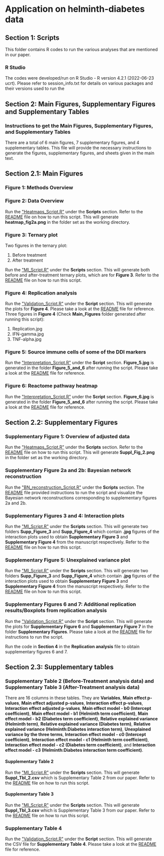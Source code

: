 # Application on helminth-diabetes data

## Section 1: Scripts
This folder contains  R codes to run the various analyses that are mentioned in our paper.

### R Studio
The codes were developed/run on R Studio -  R version 4.2.1 (2022-06-23 ucrt). Please refer to session_info.txt for details on various packages and their versions used to run the 

## Section 2: Main Figures, Supplementary Figures and Supplementary Tables
### Instructions to get the Main Figures, Supplementary Figures, and Supplementary Tables
There are a total of 6 main figures, 7 supplementary figures, and 4 supplementary tables. 
This file will provide the necessary instructions to generate the figures, supplementary figures, and sheets given in the main text.

## Section 2.1: Main Figures 
### Figure 1: Methods Overview 

### Figure 2: Data Overview
Run the ["Heatmaps_Script.R"](Scripts/Heatmaps/Heatmaps_Script.R) under the **Scripts** section. Refer to the [README](Scripts/Heatmaps/README.md) file on how to run this script. This will generate **heatmap_fig2a.png** in the folder set as the working directory. 

### Figure 3: Ternary plot
Two figures in the ternary plot:

1. Before treatment 
2. After treatment 

Run the ["MI_Script.R"](Scripts/Main_and_Interaction/MI_Script.R) under the **Scripts** section. This will generate both before and after-treatment ternary plots, which are for **Figure 3**. Refer to the [README](Scripts/Main_and_Interaction/README.md) file on how to run this script.

### Figure 4: Replication analysis

Run the ["Validation_Script.R"](Scripts/Validation/Validation_Script.R) under the **Script** section. This will generate the plots for **Figure 4**. Please take a look at the [README](Scripts/Validation/README.md) file for reference.
Three figures in **Figure 4** (Check **Main_Figures** folder generated after running this script):

1. Replication.jpg
2. IFN-gamma.jpg
3. TNF-alpha.jpg
   
### Figure 5: Source immune cells of some of the DDI markers

Run the ["Interpretation_Script.R"](Scripts/Interpretation/Interpretation_Script.R) under the **Script** section. **Figure_5.jpg** is generated in the folder **Figure_5_and_6** after running the script. Please take a look at the [README](Scripts/Interpretation/README.md) file for reference.

### Figure 6: Reactome pathway heatmap 

Run the ["Interpretation_Script.R"](Scripts/Interpretation/Interpretation_Script.R) under the **Script** section. **Figure_6.jpg** is generated in the folder **Figure_5_and_6** after running the script. Please take a look at the [README](Scripts/Interpretation/README.md) file for reference.


## Section 2.2: Supplementary Figures

### Supplementary Figure 1: Overview of adjusted data
Run the ["Heatmaps_Script.R"](Scripts/Heatmaps/Heatmaps_Script.R) under the **Scripts** section. Refer to the [README](Scripts/Heatmaps/README.md) file on how to run this script. This will generate **Suppl_Fig_2.png** in the folder set as the working directory. 

### Supplementary Figure 2a and 2b: Bayesian network reconstruction

Run the ["BN_reconstruction_Script.R"](Scripts/BN_reconstruction/BN_reconstruction_Script.R) under the **Scripts** section. The [README](Scripts/BN_reconstruction/README.md) file provided instructions to run the script and visualize the Bayesian network reconstructions corresponding to supplementary figures 2a and 2b.

### Supplementary Figures 3 and 4: Interaction plots
Run the ["MI_Script.R"](Scripts/Main_and_Interaction/MI_Script.R) under the **Scripts** section. This will generate two folders **Supp_Figure_3** and **Supp_Figure_4** which contain **.jpg** figures of the interaction plots used to obtain **Supplementary Figure 3** and **Supplementary Figure 4** from the manuscript respectively. Refer to the [README](Scripts/Main_and_Interaction/README.md) file on how to run this script.

### Supplementary Figure 5: Unexplained variance plot
Run the ["MI_Script.R"](Scripts/Main_and_Interaction/MI_Script.R) under the **Scripts** section. This will generate two folders **Supp_Figure_3** and **Supp_Figure_4** which contain **.jpg** figures of the interaction plots used to obtain **Supplementary Figure 3** and **Supplementary Figure 4** from the manuscript respectively. Refer to the [README](Scripts/Main_and_Interaction/README.md) file on how to run this script.


### Supplementary Figures 6 and 7: Additional replication results/Boxplots from replication analysis

Run the ["Validation_Script.R"](Scripts/Validation/Validation_Script.R) under the **Script** section. This will generate the plots for **Supplementary Figure 6** and **Supplementary Figure 7** in the folder **Supplementary Figures**. Please take a look at the [README](Scripts/Validation/README.md) file for instructions to run the script.

Run the code in **Section 4** in the **Replication analysis** file to obtain supplementary figures 6 and 7.

 

## Section 2.3: Supplementary tables

### Supplementary Table 2 (Before-Treatment analysis data) and Supplementary Table 3 (After-Treatment analysis data)

There are 16 columns in these tables. They are **Variables**, **Main effect p-values**, **Main effect adjusted p-values**, **Interaction effect p-values**, **Interaction effect adjusted p-values**, **Main effect model - b0 (Intercept coefficient)**, **Main effect model - b1 (Helminth term coefficient)**, **Main effect model - b2 (Diabetes term coefficient)**, **Relative explained variance (Helminth term)**, **Relative explained variance (Diabetes term)**, **Relative explained variance (Helminth:Diabetes interaction term)**, **Unexplained variance by the three terms**, **Interaction effect model - c0 (Intercept coefficient)**, **Interaction effect model - c1 (Helminth term coefficient)**, **Interaction effect model - c2 (Diabetes term coefficient)**, and **Interaction effect model - c3 (Helminth:Diabetes interaction term coefficient)**.

#### Supplementary Table 2 
Run the ["MI_Script.R"](Scripts/Main_and_Interaction/MI_Script.R) under the **Scripts** section. This will generate **Suppl_Tbl_2.csv** which is Supplementary Table 2 from our paper. Refer to the [README](Scripts/Main_and_Interaction/README.md) file on how to run this script.
#### Supplementary Table 3
Run the ["MI_Script.R"](Scripts/Main_and_Interaction/MI_Script.R) under the **Scripts** section. This will generate **Suppl_Tbl_3.csv** which is Supplementary Table 3 from our paper. Refer to the [README](Scripts/Main_and_Interaction/README.md) file on how to run this script.

### Supplementary Table 4 
Run the ["Validation_Script.R"](Scripts/Validation/Validation_Script.R) under the **Script** section. This will generate the CSV file for **Supplementary Table 4**. Please take a look at the [README](Scripts/Validation/README.md) file for reference.












